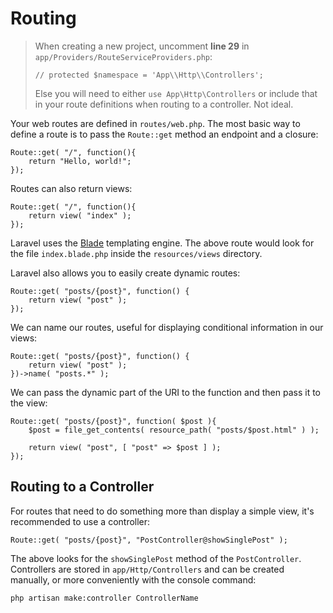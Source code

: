 # Routing

> When creating a new project, uncomment **line 29** in `app/Providers/RouteServiceProviders.php`:
>
> ```
> // protected $namespace = 'App\\Http\\Controllers';
> ```
>
> Else you will need to either `use App\Http\Controllers` or include that in your route definitions when routing
> to a controller. Not ideal.

Your web routes are defined in `routes/web.php`. The most basic way to define a route is to pass the `Route::get` method an endpoint
and a closure:

```
Route::get( "/", function(){
    return "Hello, world!";
});
```

Routes can also return views:

```
Route::get( "/", function(){
    return view( "index" );
});
```

Laravel uses the <a href="/docs/blade">Blade</a> templating engine. The above route would look for the file 
`index.blade.php` inside the `resources/views` directory.

Laravel also allows you to easily create dynamic routes:

```
Route::get( "posts/{post}", function() {
    return view( "post" );
});
```

We can name our routes, useful for displaying conditional information in our views:

```
Route::get( "posts/{post}", function() {
    return view( "post" );
})->name( "posts.*" );
```

We can pass the dynamic part of the URI to the function and then pass it to the view:

```
Route::get( "posts/{post}", function( $post ){
    $post = file_get_contents( resource_path( "posts/$post.html" ) );
    
    return view( "post", [ "post" => $post ] );
});
```

## Routing to a Controller

For routes that need to do something more than display a simple view, it's recommended to use a controller:

```
Route::get( "posts/{post}", "PostController@showSinglePost" );
```

The above looks for the `showSinglePost` method of the `PostController`. Controllers are stored in `app/Http/Controllers` and can be
created manually, or more conveniently with the console command:

```
php artisan make:controller ControllerName
```
